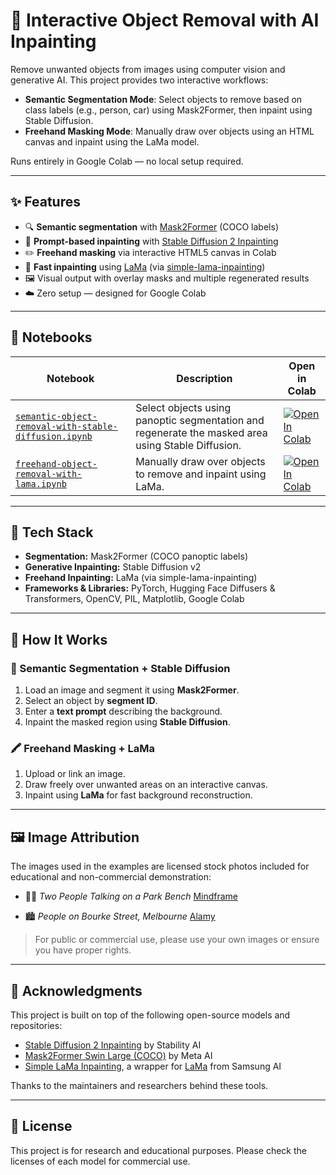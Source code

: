 # 🧽 Interactive Object Removal with AI Inpainting

Remove unwanted objects from images using computer vision and generative AI. This project provides two interactive workflows:

* **Semantic Segmentation Mode**: Select objects to remove based on class labels (e.g., person, car) using Mask2Former, then inpaint using Stable Diffusion.
* **Freehand Masking Mode**: Manually draw over objects using an HTML canvas and inpaint using the LaMa model.

Runs entirely in Google Colab — no local setup required.

---

## ✨ Features

* 🔍 **Semantic segmentation** with [Mask2Former](https://huggingface.co/facebook/mask2former-swin-large-coco-panoptic) (COCO labels)
* 🧠 **Prompt-based inpainting** with [Stable Diffusion 2 Inpainting](https://huggingface.co/stabilityai/stable-diffusion-2-inpainting)
* ✏️ **Freehand masking** via interactive HTML5 canvas in Colab
* 🧽 **Fast inpainting** using [LaMa](https://github.com/saic-mdal/lama) (via [simple-lama-inpainting](https://github.com/enesmsahin/simple-lama-inpainting))
* 🖼️ Visual output with overlay masks and multiple regenerated results
* ☁️ Zero setup — designed for Google Colab

---

## 📁 Notebooks

| Notebook | Description | Open in Colab |
|----------|-------------|----------------|
| [`semantic-object-removal-with-stable-diffusion.ipynb`](object_removal_via_segmentation_and_prompts.ipynb) | Select objects using panoptic segmentation and regenerate the masked area using Stable Diffusion. | [![Open In Colab](https://colab.research.google.com/assets/colab-badge.svg)](https://colab.research.google.com/github/OmarMaged3679/interactive-object-removal/blob/main/object_removal_via_segmentation_and_prompts.ipynb) |
| [`freehand-object-removal-with-lama.ipynb`](freehand-object-removal-with-lama.ipynb) | Manually draw over objects to remove and inpaint using LaMa. | [![Open In Colab](https://colab.research.google.com/assets/colab-badge.svg)](https://colab.research.google.com/github/OmarMaged3679/interactive-object-removal/blob/main/freehand-object-removal-with-lama.ipynb) |


---

## 🧰 Tech Stack

* **Segmentation:** Mask2Former (COCO panoptic labels)
* **Generative Inpainting:** Stable Diffusion v2
* **Freehand Inpainting:** LaMa (via simple-lama-inpainting)
* **Frameworks & Libraries:** PyTorch, Hugging Face Diffusers & Transformers, OpenCV, PIL, Matplotlib, Google Colab

---

## 🔧 How It Works

### 📌 Semantic Segmentation + Stable Diffusion

1. Load an image and segment it using **Mask2Former**.
2. Select an object by **segment ID**.
3. Enter a **text prompt** describing the background.
4. Inpaint the masked region using **Stable Diffusion**.

### 🖍️ Freehand Masking + LaMa

1. Upload or link an image.
2. Draw freely over unwanted areas on an interactive canvas.
3. Inpaint using **LaMa** for fast background reconstruction.

---

## 🖼️ Image Attribution

The images used in the examples are licensed stock photos included for educational and non-commercial demonstration:

* 🧍‍♀️ *Two People Talking on a Park Bench*
  [Mindframe](https://mindframeimages.org.au/product/two-people-talking-sitting-on-a-park-bench-4/)

* 🏙️ *People on Bourke Street, Melbourne*
  [Alamy](https://www.alamy.com/melbourne-australia-21st-february-2018-people-on-bourke-street-the-street-is-in-the-heart-of-the-main-shopping-area-image231206654.html)

> For public or commercial use, please use your own images or ensure you have proper rights.

---

## 🙏 Acknowledgments

This project is built on top of the following open-source models and repositories:

* [Stable Diffusion 2 Inpainting](https://huggingface.co/stabilityai/stable-diffusion-2-inpainting) by Stability AI
* [Mask2Former Swin Large (COCO)](https://huggingface.co/facebook/mask2former-swin-large-coco-panoptic) by Meta AI
* [Simple LaMa Inpainting](https://github.com/enesmsahin/simple-lama-inpainting), a wrapper for [LaMa](https://github.com/saic-mdal/lama) from Samsung AI

Thanks to the maintainers and researchers behind these tools.

---

## 📄 License

This project is for research and educational purposes. Please check the licenses of each model for commercial use.
